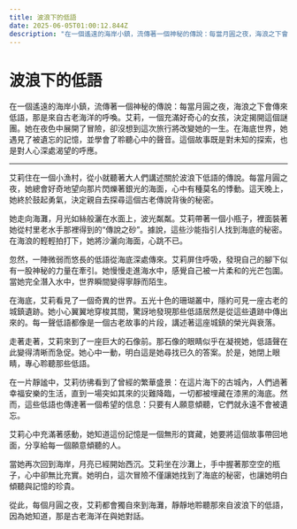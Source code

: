 ```yaml
---
title: 波浪下的低語
date: 2025-06-05T01:00:12.844Z
description: "在一個遙遠的海岸小鎮，流傳著一個神秘的傳說：每當月圓之夜，海浪之下會傳來低語，那是來自古老海洋的呼喚。艾莉，一個充滿好奇心的女孩，決定揭開這個謎團。她在夜色中展開了冒險，卻沒想到這次旅行將改變她的一生。在海底世界，她遇見了被遺忘的記憶，並學會了聆聽心中的聲音。這個故事既是對未知的探索，也是對人心深處渴望的呼應。"
---
```


# 波浪下的低語

在一個遙遠的海岸小鎮，流傳著一個神秘的傳說：每當月圓之夜，海浪之下會傳來低語，那是來自古老海洋的呼喚。艾莉，一個充滿好奇心的女孩，決定揭開這個謎團。她在夜色中展開了冒險，卻沒想到這次旅行將改變她的一生。在海底世界，她遇見了被遺忘的記憶，並學會了聆聽心中的聲音。這個故事既是對未知的探索，也是對人心深處渴望的呼應。

---

艾莉住在一個小漁村，從小就聽著大人們講述關於波浪下低語的傳說。每當月圓之夜，她總會好奇地望向那片閃爍著銀光的海面，心中有種莫名的悸動。這天晚上，她終於鼓起勇氣，決定親自去探尋這個古老傳說背後的秘密。

她走向海灘，月光如絲般灑在水面上，波光粼粼。艾莉帶著一個小瓶子，裡面裝著她從村里老水手那裡得到的“傳說之砂”。據說，這些沙能指引人找到海底的秘密。在海浪的輕輕拍打下，她將沙灑向海面，心跳不已。

忽然，一陣微弱而悠長的低語從海底深處傳來。艾莉屏住呼吸，發現自己的腳下似有一股神秘的力量在牽引。她慢慢走進海水中，感覺自己被一片柔和的光芒包圍。當她完全潛入水中，世界瞬間變得寧靜而陌生。

在海底，艾莉看見了一個奇異的世界。五光十色的珊瑚叢中，隱約可見一座古老的城鎮遺跡。她小心翼翼地穿梭其間，驚訝地發現那些低語居然是從這些遺跡中傳出來的。每一聲低語都像是一個古老故事的片段，講述著這座城鎮的榮光與衰落。

走著走著，艾莉來到了一座巨大的石像前。那石像的眼睛似乎在凝視她，低語聲在此變得清晰而急促。她心中一動，明白這是她尋找已久的答案。於是，她閉上眼睛，專心聆聽那些低語。

在一片靜謐中，艾莉彷彿看到了曾經的繁華盛景：在這片海下的古城內，人們過著幸福安樂的生活，直到一場突如其來的災難降臨，一切都被埋藏在漆黑的海底。然而，這些低語也傳達著一個希望的信息：只要有人願意傾聽，它們就永遠不會被遺忘。

艾莉心中充滿著感動，她知道這份記憶是一個無形的寶藏，她要將這個故事帶回地面，分享給每一個願意傾聽的人。

當她再次回到海岸，月亮已經開始西沉。艾莉坐在沙灘上，手中握著那空空的瓶子，心中卻無比充實。她明白，這次冒險不僅讓她找到了海底的秘密，也讓她明白傾聽與記憶的珍貴。

從此，每個月圓之夜，艾莉都會獨自來到海灘，靜靜地聆聽那來自波浪下的低語，因為她知道，那是古老海洋在與她對話。